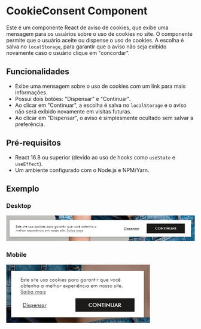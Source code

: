 # CookieConsent Component

Este é um componente React de aviso de cookies, que exibe uma mensagem para os usuários sobre o uso de cookies no site. O componente permite que o usuário aceite ou dispense o uso de cookies. A escolha é salva no `localStorage`, para garantir que o aviso não seja exibido novamente caso o usuário clique em "concordar".

## Funcionalidades

- Exibe uma mensagem sobre o uso de cookies com um link para mais informações.
- Possui dois botões: "Dispensar" e "Continuar".
- Ao clicar em "Continuar", a escolha é salva no `localStorage` e o aviso não será exibido novamente em visitas futuras.
- Ao clicar em "Dispensar", o aviso é simplesmente ocultado sem salvar a preferência.

## Pré-requisitos

- React 16.8 ou superior (devido ao uso de hooks como `useState` e `useEffect`).
- Um ambiente configurado com o Node.js e NPM/Yarn.

## Exemplo

### Desktop
![exemplo em dektop](desktop.png)

### Mobile
![exemplo em dektop](mobile.png)